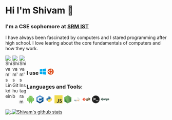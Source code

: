 # Hi I'm Shivam 👋 
### I'm a CSE sophomore at [SRM IST](https://srmist.edu.in/)

I have always been fascinated by computers and I stared programming after high school. I love learing about the core fundamentals of computers and how they work.

 
<a href="https://www.linkedin.com/in/justshivam/">
  <img align="left" alt="Shivam's Linkdein" width="22px" src="https://cdn.jsdelivr.net/npm/simple-icons@v3/icons/linkedin.svg" />
</a>
<a href="https://github.com/justshivam">
  <img align="left" alt="Shivam's Github" width="22px" src="https://cdn.jsdelivr.net/npm/simple-icons@v3/icons/github.svg" />

<a href="https://www.instagram.com/justshivam_/?hl=en">
  <img align="left" alt="Shivam's Instagram" width="22px" src="https://cdn.jsdelivr.net/npm/simple-icons@v3/icons/instagram.svg" />
</a>
</br>

### I use <img width="20" height="20" alt="Git" width="26px" src="https://github.com/Ujjwal-Shekhawat/Ujjwal-Shekhawat/blob/master/icons/windows8/windows8-original.svg" /> <img width="20" height="20" alt="Git" width="26px" src="https://github.com/Ujjwal-Shekhawat/Ujjwal-Shekhawat/blob/master/icons/ubuntu/ubuntu-plain.svg" />


### Languages and Tools:  

<code><img height="25" src="https://raw.githubusercontent.com/github/explore/80688e429a7d4ef2fca1e82350fe8e3517d3494d/topics/android/android.png"></code>
<code><img height="25" src="https://raw.githubusercontent.com/github/explore/80688e429a7d4ef2fca1e82350fe8e3517d3494d/topics/cpp/cpp.png"></code>
<code><img height="25" src="https://raw.githubusercontent.com/github/explore/80688e429a7d4ef2fca1e82350fe8e3517d3494d/topics/python/python.png"></code>
<code><img height="25" src="https://raw.githubusercontent.com/github/explore/80688e429a7d4ef2fca1e82350fe8e3517d3494d/topics/javascript/javascript.png"></code>
<code><img height="25" src="https://raw.githubusercontent.com/github/explore/80688e429a7d4ef2fca1e82350fe8e3517d3494d/topics/nodejs/nodejs.png"></code>
<code><img height="25" src="https://raw.githubusercontent.com/github/explore/80688e429a7d4ef2fca1e82350fe8e3517d3494d/topics/mysql/mysql.png"></code>
<code><img height="25" src="https://raw.githubusercontent.com/github/explore/80688e429a7d4ef2fca1e82350fe8e3517d3494d/topics/git/git.png"></code>
<code><img height="25" src="https://raw.githubusercontent.com/github/explore/80688e429a7d4ef2fca1e82350fe8e3517d3494d/topics/terminal/terminal.png"></code>
<code><img height="25" src="https://raw.githubusercontent.com/github/explore/80688e429a7d4ef2fca1e82350fe8e3517d3494d/topics/django/django.png"></code>


<a href="https://github.com/justshivam">
  <img align="center" src="https://github-readme-stats.vercel.app/api/top-langs/?username=justshivam&theme=tokyonight&hide_border=true" />
</a>
<a href="https://github.com/justshivam">
 <img align="center" src="https://github-readme-stats.vercel.app/api?username=justshivam&show_icons=true&theme=tokyonight&hide_border=true" alt="Shivam's github stats"/>
</a>

<div>
</div>

<div align="center">

</div>
